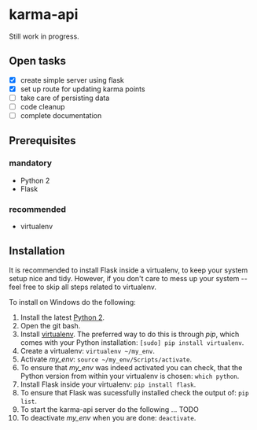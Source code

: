 # karma-api

Still work in progress.

## Open tasks
- [x] create simple server using flask
- [x] set up route for updating karma points
- [ ] take care of persisting data
- [ ] code cleanup
- [ ] complete documentation

## Prerequisites

### mandatory
- Python 2
- Flask

### recommended
- virtualenv

## Installation

It is recommended to install Flask inside a virtualenv, to keep your system setup nice and tidy. However, if you don't care to mess up your system -- feel free to skip all steps related to virtualenv.

To install on Windows do the following:

1. Install the latest [Python 2](https://www.python.org/download/).
2. Open the git bash.
3. Install [virtualenv](https://virtualenv.pypa.io/en/stable/installation/). The preferred way to do this is through *pip*, which comes with your Python installation: `[sudo] pip install virtualenv`.
4. Create a virtualenv: `virtualenv ~/my_env`.
5. Activate *my_env*: `source ~/my_env/Scripts/activate`.
6. To ensure that *my_env* was indeed activated you can check, that the Python version from within your virtualenv is chosen: `which python`.
7. Install Flask inside your virtualenv: `pip install flask`.
8. To ensure that Flask was sucessfully installed check the output of: `pip list`.
9. To start the karma-api server do the following ... TODO
10. To deactivate *my_env* when you are done: `deactivate`.
